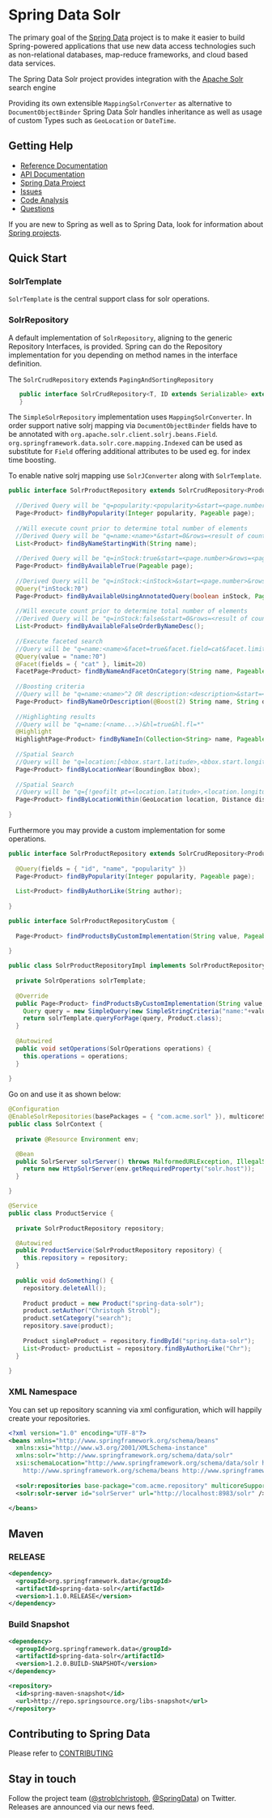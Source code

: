 Spring Data Solr
======================

The primary goal of the [Spring Data](http://projects.spring.io/spring-data) project is to make it easier to build Spring-powered applications that use new data access technologies such as non-relational databases, map-reduce frameworks, and cloud based data services.

The Spring Data Solr project provides integration with the [Apache Solr](http://lucene.apache.org/solr/) search engine 

Providing its own extensible ```MappingSolrConverter``` as alternative to ```DocumentObjectBinder``` Spring Data Solr handles inheritance as well as usage of custom Types such as  ```GeoLocation``` or ```DateTime```.

Getting Help
------------

* [Reference Documentation](http://docs.spring.io/spring-data/data-solr/docs/current-SNAPSHOT/reference/html/)
* [API Documentation](http://docs.spring.io/spring-data/data-solr/docs/current-SNAPSHOT/api/)
* [Spring Data Project](http://projects.spring.io/spring-data)
* [Issues](https://jira.springsource.org/browse/DATASOLR)
* [Code Analysis](https://sonar.springsource.org/dashboard/index/org.springframework.data:spring-data-solr)
* [Questions](http://stackoverflow.com/questions/tagged/spring-data-solr)

If you are new to Spring as well as to Spring Data, look for information about [Spring projects](https://spring.io/projects).

Quick Start
-----------

### SolrTemplate
```SolrTemplate``` is the central support class for solr operations.
 
 
### SolrRepository
A default implementation of ```SolrRepository```, aligning to the generic Repository Interfaces, is provided. Spring can do the Repository implementation for you depending on method names in the interface definition.

The ```SolrCrudRepository``` extends ```PagingAndSortingRepository``` 

```java
   public interface SolrCrudRepository<T, ID extends Serializable> extends SolrRepository<T, ID>, PagingAndSortingRepository<T, ID> {
   } 
```
    
The ```SimpleSolrRepository``` implementation uses ```MappingSolrConverter```. In order support native solrj mapping via ```DocumentObjectBinder``` fields have to be annotated with ```org.apache.solr.client.solrj.beans.Field```. ```org.springframework.data.solr.core.mapping.Indexed``` can be used as substitute for ```Field``` offering additional attributes to be used eg. for index time boosting.

To enable native solrj mapping use ```SolrJConverter``` along with ```SolrTemplate```. 

```java
public interface SolrProductRepository extends SolrCrudRepository<Product, String> {
  
  //Derived Query will be "q=popularity:<popularity>&start=<page.number>&rows=<page.size>"
  Page<Product> findByPopularity(Integer popularity, Pageable page);
  
  //Will execute count prior to determine total number of elements
  //Derived Query will be "q=name:<name>*&start=0&rows=<result of count query for q=name:<name>>"
  List<Product> findByNameStartingWith(String name);
  
  //Derived Query will be "q=inStock:true&start=<page.number>&rows=<page.size>"
  Page<Product> findByAvailableTrue(Pageable page);
  
  //Derived Query will be "q=inStock:<inStock>&start=<page.number>&rows=<page.size>"
  @Query("inStock:?0")
  Page<Product> findByAvailableUsingAnnotatedQuery(boolean inStock, Pageable page);
  
  //Will execute count prior to determine total number of elements
  //Derived Query will be "q=inStock:false&start=0&rows=<result of count query for q=inStock:false>&sort=name desc"
  List<Product> findByAvailableFalseOrderByNameDesc();
  
  //Execute faceted search 
  //Query will be "q=name:<name>&facet=true&facet.field=cat&facet.limit=20&start=<page.number>&rows=<page.size>"
  @Query(value = "name:?0")
  @Facet(fields = { "cat" }, limit=20)
  FacetPage<Product> findByNameAndFacetOnCategory(String name, Pageable page);
  
  //Boosting criteria
  //Query will be "q=name:<name>^2 OR description:<description>&start=<page.number>&rows=<page.size>"
  Page<Product> findByNameOrDescription(@Boost(2) String name, String description, Pageable page);
  
  //Highlighting results
  //Query will be "q=name:(<name...>)&hl=true&hl.fl=*"
  @Highlight
  HighlightPage<Product> findByNameIn(Collection<String> name, Pageable page);
  
  //Spatial Search
  //Query will be "q=location:[<bbox.start.latitude>,<bbox.start.longitude> TO <bbox.end.latitude>,<bbox.end.longitude>]"
  Page<Product> findByLocationNear(BoundingBox bbox);
  
  //Spatial Search
  //Query will be "q={!geofilt pt=<location.latitude>,<location.longitude> sfield=location d=<distance.value>}"
  Page<Product> findByLocationWithin(GeoLocation location, Distance distance);
  
}
```   
   
Furthermore you may provide a custom implementation for some operations.

```java
public interface SolrProductRepository extends SolrCrudRepository<Product, String>, SolrProductRepositoryCustom {
  
  @Query(fields = { "id", "name", "popularity" })
  Page<Product> findByPopularity(Integer popularity, Pageable page);
  
  List<Product> findByAuthorLike(String author);
  
}

public interface SolrProductRepositoryCustom {
  
  Page<Product> findProductsByCustomImplementation(String value, Pageable page)
  
}

public class SolrProductRepositoryImpl implements SolrProductRepositoryCustom {
  
  private SolrOperations solrTemplate;
  
  @Override
  public Page<Product> findProductsByCustomImplementation(String value, Pageable page) {
    Query query = new SimpleQuery(new SimpleStringCriteria("name:"+value)).setPageRequest(page);
    return solrTemplate.queryForPage(query, Product.class);
  }
  
  @Autowired
  public void setOperations(SolrOperations operations) {
    this.operations = operations;
  }
  
}
```

Go on and use it as shown below:

```java
@Configuration
@EnableSolrRepositories(basePackages = { "com.acme.sorl" }), multicoreSupport = true)
public class SolrContext {
  
  private @Resource Environment env;

  @Bean
  public SolrServer solrServer() throws MalformedURLException, IllegalStateException {
    return new HttpSolrServer(env.getRequiredProperty("solr.host"));
  }

}

@Service
public class ProductService {
  
  private SolrProductRepository repository;

  @Autowired
  public ProductService(SolrProductRepository repository) {
    this.repository = repository;
  }
  
  public void doSomething() {
    repository.deleteAll();
    
    Product product = new Product("spring-data-solr");
    product.setAuthor("Christoph Strobl");
    product.setCategory("search");
    repository.save(product);
    
    Product singleProduct = repository.findById("spring-data-solr");
    List<Product> productList = repository.findByAuthorLike("Chr");
  }
  
}
```

### XML Namespace

You can set up repository scanning via xml configuration, which will happily create your repositories.
 
```xml
<?xml version="1.0" encoding="UTF-8"?>
<beans xmlns="http://www.springframework.org/schema/beans"
  xmlns:xsi="http://www.w3.org/2001/XMLSchema-instance"
  xmlns:solr="http://www.springframework.org/schema/data/solr"
  xsi:schemaLocation="http://www.springframework.org/schema/data/solr http://www.springframework.org/schema/data/solr/spring-solr-1.0.xsd
    http://www.springframework.org/schema/beans http://www.springframework.org/schema/beans/spring-beans.xsd">
  
  <solr:repositories base-package="com.acme.repository" multicoreSupport="true" />
  <solr:solr-server id="solrServer" url="http://localhost:8983/solr" />
  
</beans>
```

Maven
-----

### RELEASE

```xml
<dependency>
  <groupId>org.springframework.data</groupId>
  <artifactId>spring-data-solr</artifactId>
  <version>1.1.0.RELEASE</version>
</dependency>  
```

### Build Snapshot

```xml
<dependency>
  <groupId>org.springframework.data</groupId>
  <artifactId>spring-data-solr</artifactId>
  <version>1.2.0.BUILD-SNAPSHOT</version>
</dependency> 

<repository>
  <id>spring-maven-snapshot</id>
  <url>http://repo.springsource.org/libs-snapshot</url>
</repository>  
```

Contributing to Spring Data
---------------------------
Please refer to [CONTRIBUTING](https://github.com/SpringSource/spring-data-solr/blob/master/CONTRIBUTING.md)

Stay in touch
-------------
Follow the project team ([@stroblchristoph](https://twitter.com/stroblchristoph), [@SpringData](https://twitter.com/springdata)) on Twitter. Releases are announced via our news feed.
